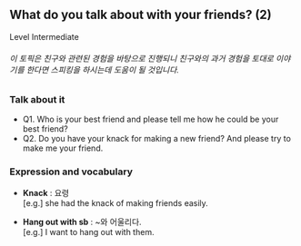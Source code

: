 ## What do you talk about with your friends? (2)
Level Intermediate
###### 이 토픽은 친구와 관련된 경험을 바탕으로 진행되니 친구와의 과거 경험을 토대로 이야기를 한다면 스피킹을 하시는데 도움이 될 것입니다.

### Talk about it
- Q1. Who is your best friend and please tell me how he could be your best friend?
- Q2. Do you have your knack for making a new friend? And please try to make me your friend.
### Expression and vocabulary
- **Knack** : 요령  
[e.g.] she had the knack of making friends easily.

- **Hang out with sb** : ~와 어울리다.  
[e.g.] I want to hang out with them.


